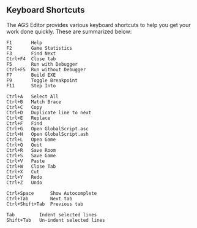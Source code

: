 Keyboard Shortcuts
------------------

The AGS Editor provides various keyboard shortcuts to help you get your
work done quickly. These are summarized below:

    F1       Help
    F2       Game Statistics
    F3       Find Next
    Ctrl+F4  Close tab
    F5       Run with Debugger
    Ctrl+F5  Run without Debugger
    F7       Build EXE
    F9       Toggle Breakpoint
    F11      Step Into

    Ctrl+A   Select All
    Ctrl+B   Match Brace
    Ctrl+C   Copy
    Ctrl+D   Duplicate line to next
    Ctrl+E   Replace
    Ctrl+F   Find
    Ctrl+G   Open GlobalScript.asc
    Ctrl+H   Open GlobalScript.ash
    Ctrl+L   Open Game
    Ctrl+Q   Quit
    Ctrl+R   Save Room
    Ctrl+S   Save Game
    Ctrl+V   Paste
    Ctrl+W   Close Tab
    Ctrl+X   Cut
    Ctrl+Y   Redo
    Ctrl+Z   Undo

    Ctrl+Space      Show Autocomplete
    Ctrl+Tab        Next tab
    Ctrl+Shift+Tab  Previous tab

    Tab         Indent selected lines
    Shift+Tab   Un-indent selected lines

